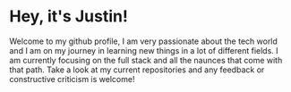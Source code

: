 # Hey, it's Justin!

Welcome to my github profile, I am very passionate about the tech world and I am on my journey in learning new things in a lot of different fields. I am currently focusing on the full stack and all the naunces that come with that path.
Take a look at my current repositories and any feedback or constructive criticism is welcome!

